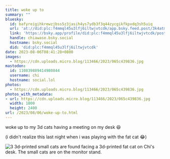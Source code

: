 ```yaml
---
title: woke up to
summary: ""
bluesky:
  id: bafyreigihkrewzjbss5z3jasih4ys7ydb3f3q44zycgikfkpxdq3sh5uiq
  url: 'at://did:plc:f4mmql45u3lfj6iltwjvtcdk/app.bsky.feed.post/3k4atm626vh2l'
  link: 'https://bsky.app/profile/did:plc:f4mmql45u3lfj6iltwjvtcdk/post/3k4atm626vh2l'
  handle: chiawase.bsky.social
  hostname: bsky.social
  did: 'did:plc:f4mmql45u3lfj6iltwjvtcdk'
date: 2023-08-06T08:41:28+0800
images:
  - https://cdn.uploads.micro.blog/113466/2023/065c439836.jpg
mastodon:
  id: 110839889414980844
  username: chi
  hostname: social.lol
photos:
  - https://cdn.uploads.micro.blog/113466/2023/065c439836.jpg
photos_with_metadata:
- url: https://cdn.uploads.micro.blog/113466/2023/065c439836.jpg
  width: 1800
  height: 2400
url: /2023/08/06/woke-up-to.html
---
```


woke up to my 3d cats having a meeting on my desk 😆

(i didn't realize this last night when i was playing with the fat cat 😂)

![3 3d-printed small cats are found facing a 3d-printed fat cat on Chi's desk. The small cats are on the monitor stand.](https://chisenires.design/uploads/2023/065c439836.jpg)

